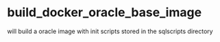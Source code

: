 # build_docker_oracle_base_image
will build a oracle image with init scripts stored in the sqlscripts directory
